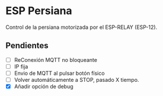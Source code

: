 # ESP Persiana
Control de la persiana motorizada por el ESP-RELAY (ESP-12).

## Pendientes
- [ ] ReConexión MQTT no bloqueante
- [ ] IP fija
- [ ] Envio de MQTT al pulsar botón físico
- [ ] Volver automáticamente a STOP, pasado X tiempo.
- [x] Añadir opción de debug
